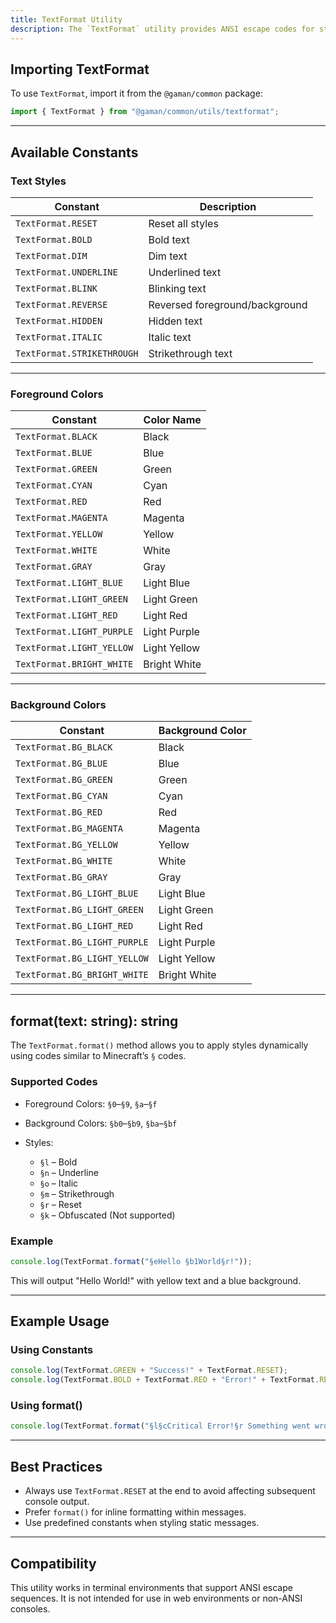 ```yaml
---
title: TextFormat Utility
description: The `TextFormat` utility provides ANSI escape codes for styling terminal output, such as applying colors, bold, italic, underline, and other text effects. It also includes a `format()` method for applying styles using Minecraft-style formatting codes.
---
```


## Importing TextFormat

To use `TextFormat`, import it from the `@gaman/common` package:

```ts
import { TextFormat } from "@gaman/common/utils/textformat";
```

---

## Available Constants

### Text Styles

| Constant                   | Description                    |
| -------------------------- | ------------------------------ |
| `TextFormat.RESET`         | Reset all styles               |
| `TextFormat.BOLD`          | Bold text                      |
| `TextFormat.DIM`           | Dim text                       |
| `TextFormat.UNDERLINE`     | Underlined text                |
| `TextFormat.BLINK`         | Blinking text                  |
| `TextFormat.REVERSE`       | Reversed foreground/background |
| `TextFormat.HIDDEN`        | Hidden text                    |
| `TextFormat.ITALIC`        | Italic text                    |
| `TextFormat.STRIKETHROUGH` | Strikethrough text             |

---

### Foreground Colors

| Constant                  | Color Name   |
| ------------------------- | ------------ |
| `TextFormat.BLACK`        | Black        |
| `TextFormat.BLUE`         | Blue         |
| `TextFormat.GREEN`        | Green        |
| `TextFormat.CYAN`         | Cyan         |
| `TextFormat.RED`          | Red          |
| `TextFormat.MAGENTA`      | Magenta      |
| `TextFormat.YELLOW`       | Yellow       |
| `TextFormat.WHITE`        | White        |
| `TextFormat.GRAY`         | Gray         |
| `TextFormat.LIGHT_BLUE`   | Light Blue   |
| `TextFormat.LIGHT_GREEN`  | Light Green  |
| `TextFormat.LIGHT_RED`    | Light Red    |
| `TextFormat.LIGHT_PURPLE` | Light Purple |
| `TextFormat.LIGHT_YELLOW` | Light Yellow |
| `TextFormat.BRIGHT_WHITE` | Bright White |

---

### Background Colors

| Constant                     | Background Color |
| ---------------------------- | ---------------- |
| `TextFormat.BG_BLACK`        | Black            |
| `TextFormat.BG_BLUE`         | Blue             |
| `TextFormat.BG_GREEN`        | Green            |
| `TextFormat.BG_CYAN`         | Cyan             |
| `TextFormat.BG_RED`          | Red              |
| `TextFormat.BG_MAGENTA`      | Magenta          |
| `TextFormat.BG_YELLOW`       | Yellow           |
| `TextFormat.BG_WHITE`        | White            |
| `TextFormat.BG_GRAY`         | Gray             |
| `TextFormat.BG_LIGHT_BLUE`   | Light Blue       |
| `TextFormat.BG_LIGHT_GREEN`  | Light Green      |
| `TextFormat.BG_LIGHT_RED`    | Light Red        |
| `TextFormat.BG_LIGHT_PURPLE` | Light Purple     |
| `TextFormat.BG_LIGHT_YELLOW` | Light Yellow     |
| `TextFormat.BG_BRIGHT_WHITE` | Bright White     |

---

## format(text: string): string

The `TextFormat.format()` method allows you to apply styles dynamically using codes similar to Minecraft’s `§` codes.

### Supported Codes

- Foreground Colors: `§0`–`§9`, `§a`–`§f`
- Background Colors: `§b0`–`§b9`, `§ba`–`§bf`
- Styles:

  - `§l` – Bold
  - `§n` – Underline
  - `§o` – Italic
  - `§m` – Strikethrough
  - `§r` – Reset
  - `§k` – Obfuscated (Not supported)

### Example

```ts
console.log(TextFormat.format("§eHello §b1World§r!"));
```

This will output "Hello World!" with yellow text and a blue background.

---

## Example Usage

### Using Constants

```ts
console.log(TextFormat.GREEN + "Success!" + TextFormat.RESET);
console.log(TextFormat.BOLD + TextFormat.RED + "Error!" + TextFormat.RESET);
```

### Using format()

```ts
console.log(TextFormat.format("§l§cCritical Error!§r Something went wrong."));
```

---

## Best Practices

- Always use `TextFormat.RESET` at the end to avoid affecting subsequent console output.
- Prefer `format()` for inline formatting within messages.
- Use predefined constants when styling static messages.

---

## Compatibility

This utility works in terminal environments that support ANSI escape sequences. It is not intended for use in web environments or non-ANSI consoles.
